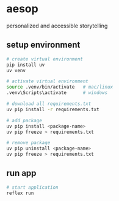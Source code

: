 # aesop

personalized and accessible storytelling

## setup environment

```bash
# create virtual environment
pip install uv
uv venv

# activate virtual environment
source .venv/bin/activate   # mac/linux
.venv\Scripts\activate      # windows

# download all requirements.txt
uv pip install -r requirements.txt

# add package
uv pip install <package-name>
uv pip freeze > requirements.txt

# remove package
uv pip uninstall <package-name>
uv pip freeze > requirements.txt
```

## run app

```bash
# start application
reflex run
```
